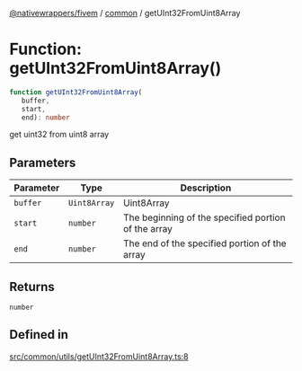 [@nativewrappers/fivem](../../README.md) / [common](../README.md) / getUInt32FromUint8Array

# Function: getUInt32FromUint8Array()

```ts
function getUInt32FromUint8Array(
   buffer, 
   start, 
   end): number
```

get uint32 from uint8 array

## Parameters

| Parameter | Type | Description |
| ------ | ------ | ------ |
| `buffer` | `Uint8Array` | Uint8Array |
| `start` | `number` | The beginning of the specified portion of the array |
| `end` | `number` | The end of the specified portion of the array |

## Returns

`number`

## Defined in

[src/common/utils/getUInt32FromUint8Array.ts:8](https://github.com/nativewrappers/fivem/blob/34b8061c177c9481c4691efcaef7602a414ca976/src/common/utils/getUInt32FromUint8Array.ts#L8)
